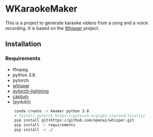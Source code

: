 # WKaraokeMaker
This is a project to generate karaoke videos from a song and a voice recording. It is based on the [Whisper](https://github.com/openai/whisper.git) project.

## Installation
### Requirements
* ffmpeg
* python 3.8
* pytorch
* [whisper](https://git)
* [pytorch-lightning](https://pytorch-lightning.readthedocs.io/en/latest/new-project.html)
* [captum](https://captum.ai/)
* [pydub](

```bash
    conda create -n kmaker python 3.8
    # Install pytorch https://pytorch.org/get-started/locally/
    pip install git+https://github.com/openai/whisper.git 
    pip install -r requirements
    pip install -e ./
```
